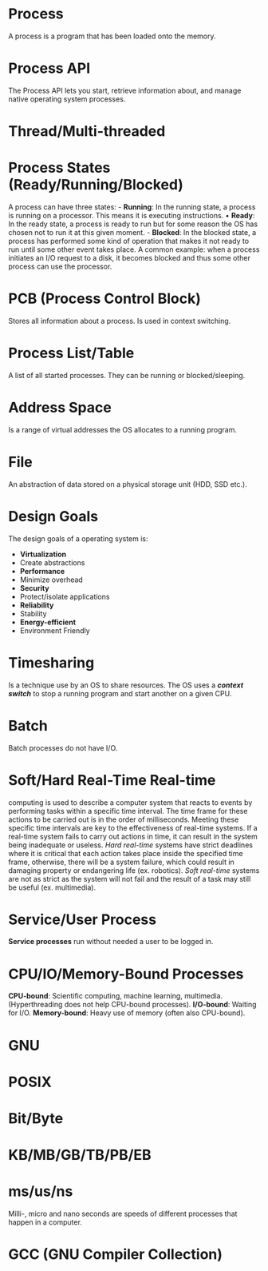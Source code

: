 # Process 
A process is a program that has been loaded onto the memory. 
# Process API 
The Process API lets you start, retrieve information about, and manage native operating system processes. 
# Thread/Multi-threaded 
# Process States (Ready/Running/Blocked) 
A process can have three states: - **Running**: In the running state, a process is running on a processor. This means it is executing instructions. • **Ready**: In the ready state, a process is ready to run but for some reason the OS has chosen not to run it at this given moment. - **Blocked**: In the blocked state, a process has performed some kind of operation that makes it not ready to run until some other event takes place. A common example: when a process initiates an I/O request to a disk, it becomes blocked and thus some other process can use the processor. 
# PCB (Process Control Block) 
Stores all information about a process. Is used in context switching. 
# Process List/Table 
A list of all started processes. They can be running or blocked/sleeping. 
# Address Space 
Is a range of virtual addresses the OS allocates to a running program. 
# File 
An abstraction of data stored on a physical storage unit (HDD, SSD etc.). 
# Design Goals 
The design goals of a operating system is: 
- **Virtualization** 
- Create abstractions 
- **Performance** 
- Minimize overhead 
- **Security** 
- Protect/isolate applications 
- **Reliability** 
- Stability 
- **Energy-efficient** 
- Environment Friendly 
# Timesharing 
Is a technique use by an OS to share resources. The OS uses a ***context switch*** to stop a running program and start another on a given CPU. 
# Batch 
Batch processes do not have I/O. 
# Soft/Hard Real-Time Real-time 
computing is used to describe a computer system that reacts to events by performing tasks within a specific time interval. The time frame for these actions to be carried out is in the order of milliseconds. Meeting these specific time intervals are key to the effectiveness of real-time systems. If a real-time system fails to carry out actions in time, it can result in the system being inadequate or useless. *Hard real-time* systems have strict deadlines where it is critical that each action takes place inside the specified time frame, otherwise, there will be a system failure, which could result in damaging property or endangering life (ex. robotics). *Soft real-time* systems are not as strict as the system will not fail and the result of a task may still be useful (ex. multimedia). 
# Service/User Process 
**Service processes** run without needed a user to be logged in. 
# CPU/IO/Memory-Bound Processes 
**CPU-bound**: Scientific computing, machine learning, multimedia. (Hyperthreading does not help CPU-bound processes). **I/O-bound**: Waiting for I/O. **Memory-bound**: Heavy use of memory (often also CPU-bound). 
# GNU 
# POSIX 
# Bit/Byte 
# KB/MB/GB/TB/PB/EB 
# ms/us/ns 
Milli-, micro and nano seconds are speeds of different processes that happen in a computer. 
# GCC (GNU Compiler Collection)